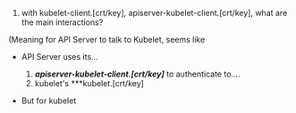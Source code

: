 1) with kubelet-client.[crt/key], apiserver-kubelet-client.[crt/key], what are the main interactions?

(Meaning for API Server to talk to Kubelet, seems like 
- API Server uses its... 
    1) ***apiserver-kubelet-client.[crt/key]*** to authenticate to....
    2) kubelet's ***kubelet.[crt/key]
    
- But for kubelet
